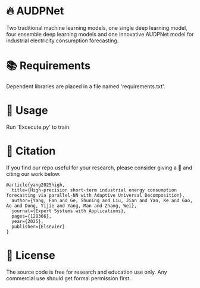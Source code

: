 # 🔥 AUDPNet
Two traditional machine learning models, one single deep learning model, four ensemble deep learning models and one innovative AUDPNet model for industrial electricity consumption forecasting.

# 📚 Requirements
Dependent libraries are placed in a file named 'requirements.txt'.

# 📒 Usage
Run 'Excecute.py' to train.
     
# 🌟 Citation

If you find our repo useful for your research, please consider giving a 🌟 and citing our work below.

```
@article{yang2025high,
  title={High-precision short-term industrial energy consumption forecasting via parallel-NN with Adaptive Universal Decomposition},
  author={Yang, Fan and Ge, Shuning and Liu, Jian and Yan, Ke and Gao, Ao and Dong, Yijie and Yang, Man and Zhang, Wei},
  journal={Expert Systems with Applications},
  pages={128366},
  year={2025},
  publisher={Elsevier}
}
```

# 🔐 License
The source code is free for research and education use only. Any commercial use should get formal permission first.
